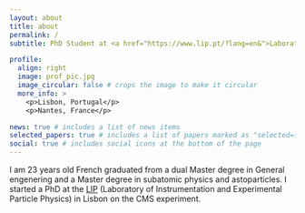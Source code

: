 ```yaml
---
layout: about
title: about
permalink: /
subtitle: PhD Student at <a href="https://www.lip.pt/?lang=en&">Laboratory of Instrumentation and Experimental Particle Physics</a>. CMS experiment. 

profile:
  align: right
  image: prof_pic.jpg
  image_circular: false # crops the image to make it circular
  more_info: >
    <p>Lisbon, Portugal</p>
    <p>Nantes, France</p>

news: true # includes a list of news items
selected_papers: true # includes a list of papers marked as "selected={true}"
social: true # includes social icons at the bottom of the page
---
```

I am 23 years old French graduated from a dual Master degree in General engenering and a Master degree in subatomic physics and astoparticles. I started a PhD at the [LIP](https://www.lip.pt/?lang=en&) (Laboratory of Instrumentation and Experimental Particle Physics) in Lisbon on the CMS experiment. 


